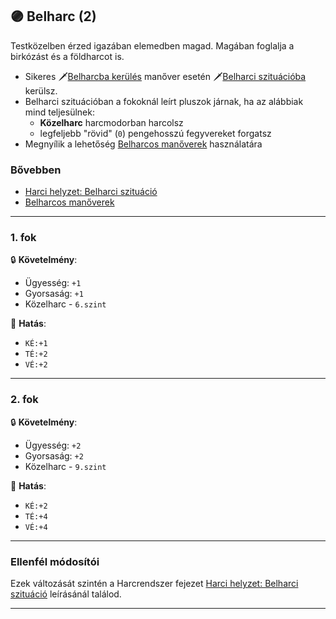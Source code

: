 ## 🟣 Belharc (2)

Testközelben érzed igazában elemedben magad. Magában foglalja a birkózást és a földharcot is.

- Sikeres 🗡️[Belharcba kerülés](../066_06_belharcos_manoverek.md#belharcba-kerülés) manőver esetén 🗡️[Belharci szituációba](../065_01_harci_helyzetek.md#belharci-szituáció) kerülsz.
- Belharci szituációban a fokoknál leírt pluszok járnak, ha az alábbiak mind teljesülnek:
  - **Közelharc** harcmodorban harcolsz
  - legfeljebb "rövid" (`0`) pengehosszú fegyvereket forgatsz 
- Megnyílik a lehetőség [Belharcos manőverek](../066_06_belharcos_manoverek.md) használatára

### Bővebben

- [Harci helyzet: Belharci szituáció](../065_01_harci_helyzetek.md#belharci-szituáció)
- [Belharcos manőverek](../066_06_belharcos_manoverek.md)

---
### 1. fok

🔒 **Követelmény**:
- Ügyesség: `+1`
- Gyorsaság: `+1`
- Közelharc - `6.szint`

🌟 **Hatás**:
- `KÉ:+1`
- `TÉ:+2`
- `VÉ:+2`

---
### 2. fok

🔒 **Követelmény**:
- Ügyesség: `+2`
- Gyorsaság: `+2`
- Közelharc - `9.szint`

🌟 **Hatás**:
- `KÉ:+2`
- `TÉ:+4`
- `VÉ:+4`

---
###  Ellenfél módosítói

Ezek változását szintén a Harcrendszer fejezet [Harci helyzet: Belharci szituáció](../065_01_harci_helyzetek.md#belharci-szituáció) leírásánál találod.

---

